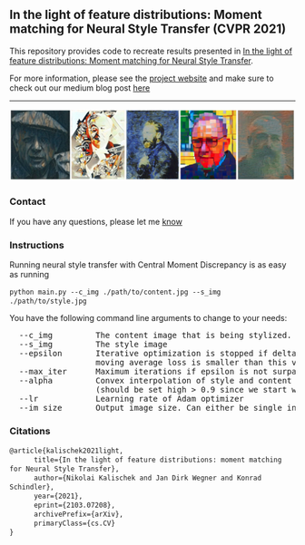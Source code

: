 ## In the light of feature distributions: Moment matching for Neural Style Transfer (CVPR 2021)

This repository provides code to recreate results presented in [In the light of feature distributions: Moment matching for Neural Style Transfer](https://arxiv.org/abs/2103.07208).

For more information, please see the [project website](https://cmdnst.github.io/) and make sure to check out our medium blog post [here](https://medium.com/ecovisioneth/6e5300a5c57b?source=friends_link&sk=63dc9a371ab365f01268d31a6dce742d)

<hr />
<img src="assets/teaser.jpg" />

### Contact
If you have any questions, please let me <a href='m&#97;i&#108;to&#58;niko&#37;6Ca&#105;%2&#69;%6Ba&#37;&#54;&#67;i&#37;7&#51;c&#37;68&#101;k&#64;ge&#37;&#54;Fd&#46;bau%67&#46;&#101;&#116;h%7A&#46;%6&#51;&#104;'>know</a>

### Instructions
Running neural style transfer with Central Moment Discrepancy is as easy as running 
```shell
python main.py --c_img ./path/to/content.jpg --s_img ./path/to/style.jpg
``` 
You have the following command line arguments to change to your needs:
<pre>
  --c_img         The content image that is being stylized.
  --s_img         The style image
  --epsilon       Iterative optimization is stopped if delta value of 
                  moving average loss is smaller than this value.
  --max_iter      Maximum iterations if epsilon is not surpassed
  --alpha         Convex interpolation of style and content loss 
                  (should be set high > 0.9 since we start with content as target)
  --lr            Learning rate of Adam optimizer
  --im_size       Output image size. Can either be single integer for keeping aspect ratio or tuple.
</pre>

### Citations
```
@article{kalischek2021light,
      title={In the light of feature distributions: moment matching for Neural Style Transfer}, 
      author={Nikolai Kalischek and Jan Dirk Wegner and Konrad Schindler},
      year={2021},
      eprint={2103.07208},
      archivePrefix={arXiv},
      primaryClass={cs.CV}
}
```
